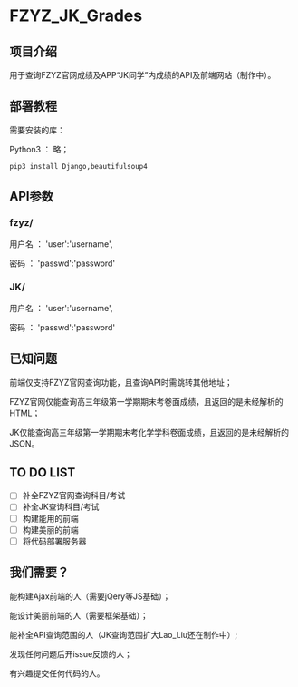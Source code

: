 # FZYZ_JK_Grades

## 项目介绍

用于查询FZYZ官网成绩及APP“JK同学”内成绩的API及前端网站（制作中）。

## 部署教程

需要安装的库：

Python3 ： 略；

`pip3 install Django,beautifulsoup4  `

## API参数

### fzyz/

用户名 ： 'user':'username',

密码 ： 'passwd':'password'

### JK/

用户名 ： 'user':'username',

密码 ： 'passwd':'password'

## 已知问题

前端仅支持FZYZ官网查询功能，且查询API时需跳转其他地址；

FZYZ官网仅能查询高三年级第一学期期末考卷面成绩，且返回的是未经解析的HTML；

JK仅能查询高三年级第一学期期末考化学学科卷面成绩，且返回的是未经解析的JSON。

## TO DO LIST

- [ ] 补全FZYZ官网查询科目/考试
- [ ] 补全JK查询科目/考试
- [ ] 构建能用的前端
- [ ] 构建美丽的前端
- [ ] 将代码部署服务器

## 我们需要？

能构建Ajax前端的人（需要jQery等JS基础）；

能设计美丽前端的人（需要框架基础）；

能补全API查询范围的人（JK查询范围扩大Lao_Liu还在制作中）;

发现任何问题后开issue反馈的人；

有兴趣提交任何代码的人。